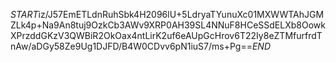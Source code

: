 $START$iz/J57EmETLdnRuhSbk4H2096lU+5LdryaTYunuXc01MXWWTAhJGMZLk4p+Na9An8tuj9OzkCb3AWv9XRP0AH39SL4NNuF8HCeSSdELXb8OowkXPrzddGKzV3QWBiR2OkOax4ntLirK2uf6eAUpGcHrov6T22Iy8eZTMfurfrdTnAw/aDGy58Ze9Ug1DJFD/B4W0CDvv6pN1iuS7/ms+Pg==$END$